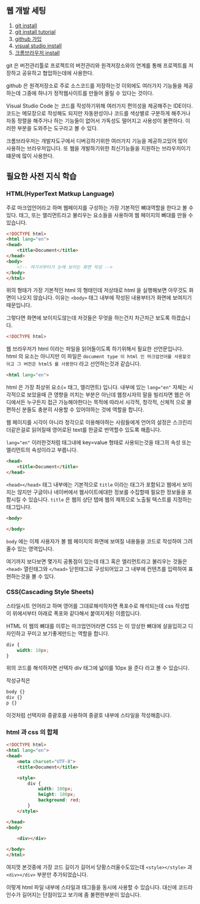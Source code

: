 ## 웹 개발 세팅
1. [git install](https://git-scm.com/downloads)
2. [git install tutorial](https://coding-factory.tistory.com/245)
3. [github 가입](https://github.com/)
4. [visual studio install](https://code.visualstudio.com/)
5. [크롬브라우저 install](https://www.google.com/chrome/?brand=BNSD&gclid=Cj0KCQiA4L2BBhCvARIsAO0SBdYXP1HsuHB0k0TFOz2gHnh90Zcd7yDX2WwEFejD2kGElDAS2ORSFiAaAmxoEALw_wcB&gclsrc=aw.ds)

git 은 버전관리툴로 프로젝트의 버전관리와 원격저장소와의 연계를 통해 프로젝트를 저장하고 공유하고 협업하는데에 사용한다.
  
github 은 원격저장소로 주로 소스코드를 저장하는것 이외에도 여러가지 기능들을 제공하는데 그중에 하나가 정적웹사이트를 만들어 올릴 수 있다는 것이다.

Visual Studio Code 는 코드를 작성하기위해 여러가지 편의성을 제공해주는 IDE이다. 코드는 메모장으로 작성해도 되지만 자동완성이나 코드를 색상별로 구분하게 해주거나 자동 정렬을 해주거나 하는 기능들이 없어서 가독성도 떨어지고 사용성이 불편하다. 이러한 부분을 도와주는 도구라고 볼 수 있다.
  
크롬브라우저는 개발자도구에서 디버깅하기위한 여러가지 기능을 제공하고있어 많이 사용하는 브라우저입니다. 또 웹을 개발하기위한 최신기능들을 지원하는 브라우저이기떄문에 많이 사용한다.

## 필요한 사전 지식 학습

### HTML(HyperText Matkup Language)
주로 마크업언어라고 하며 웹페이지를 구성하는 가장 기본적인 뼈대역할을 한다고 볼 수 있다. 태그, 또는 엘리먼트라고 불리우는 요소들을 사용하여 웹 페이지의 뼈대를 만들 수 있습니다.

```html
<!DOCTYPE html>
<html lang="en">
<head>
    <title>Document</title>
</head>
<body>
    <!-- 여기서부터가 눈에 보이는 화면 작성 -->
</body>
</html>
```

위의 형태가 가장 기본적인 html 의 형태인데 저상태로 html 을 실행해보면 아무것도 화면이 나오지 않습니다. 이유는 `<body>` 태그 내부에 작성된 내용부터가 화면에 보여지기 때문입니다.
  
그렇다면 화면에 보이지도않는데 저것들은 무엇을 하는건지 차근차근 보도록 하겠습니다.

```html
<!DOCTYPE html>
```
웹 브라우저가 html 이라는 파일을 읽어들이도록 하기위해서 필요한 선언문입니다. html 의 요소는 아니지만 이 파일은 `document type 이 html 인 마크업언어를 사용할것이고 그 버전은 html5 를 사용한다` 라고 선언하는것과 같습니다.

```html
<html lang="en">
```
html 은 가장 최상위 요소(= 태그, 엘리먼트) 입니다. 내부에 있는 `lang="en"` 자체는 시각적으로 보았을때 큰 영향을 끼치는 부분은 아닌데 웹창시자의 말을 빌리자면 웹은 어디에서든 누구든지 접근 가능해야한다는 목적에 따라서 시각적, 청각적, 신체적 으로 불편하신 분들도 충분히 사용할 수 있어야하는 것에 역할을 합니다.
  
웹 페이지를 시각이 아니라 청각으로 이용해야하는 사람들에게 언어의 설정은 스크린리더같은걸로 읽어질때 영어로된 text를 한글로 번역할수 있도록 해줍니다.
  
`lang="en"` 이러한것처럼 태그내에 key=value 형태로 사용되는것을 태그의 속성 또는 엘리먼트의 속성이라고 부릅니다.

```html
<head>
    <title>Document</title>
</head>
```

`<head></head>` 태그 내부에는 기본적으로 `title` 이라는 태그가 포함되고 웹에서 보이지는 않지만 구글이나 네이버에서 웹사이트에대한 정보를 수집할때 필요한 정보들을 포함시킬 수 있습니다. `title` 은 웹의 상단 탭에 웹의 제목으로 노출될 텍스트를 지정하는 태그입니다.

```html
<body>

</body>
```

`body` 에는 이제 사용자가 볼 웹 페이지의 화면에 보여질 내용들을 코드로 작성하여 그려줄수 있는 영역입니다.
  

여기까지 보다보면 몇가지 공통점이 있는데 태그 혹은 엘리먼트라고 불리우는 것들은 `<head>` 열린태그와 `</head>` 닫힌태그로 구성되어있고 그 내부에 컨텐츠를 입력하여 표현하는것을 볼 수 있다.

### CSS(Cascading Style Sheets) 
스타일시트 언어라고 하며 영어를 그대로해석하자면 폭포수로 해석되는데 css 작성법이 위에서부터 아래로 폭포와 같다해서 붙여지게된 이름입니다.
  
HTML 이 웹의 뼈대를 이루는 마크업언어라면 CSS 는 이 앙상한 뼈대에 살을입히고 디자인하고 꾸미고 보기좋게만드는 역할을 합니다. 

```css
div {
    width: 10px;
}
```

위의 코드를 해석하자면 선택자 div 태그에 넓이를 10px 을 준다 라고 볼 수 있습니다. 
  
작성규칙은

```css
body {}
div {}
p {}
```

이것처럼 선택자와 중괄호를 사용하여 중괄호 내부에 스타일을 작성해줍니다.
  
### html 과 css 의 합체
```html
<!DOCTYPE html>
<html lang="en">
<head>
    <meta charset="UTF-8">
    <title>Document</title>

    <style>
        div {
            width: 100px;
            height: 100px;
            background: red;
        }
    </style>

</head>
<body>

    <div></div>
    
</body>
</html>
```

여지껏 본것중에 가장 코드 길이가 길어서 당황스러울수도있는데 
`<style></style>` 과 `<div></div>` 부분만 추가되었습니다.
  
이렇게 html 파일 내부에 스타일과 태그들을 동시에 사용할 수 있습니다. 대신에 코드라인수가 길어지는 단점이있고 보기에 좀 불편한부분이 있습니다.